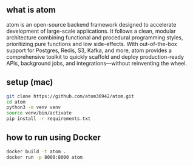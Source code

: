 ## what is atom
atom is an open-source backend framework designed to accelerate development of large-scale applications. It follows a clean, modular architecture combining functional and procedural programming styles, prioritizing pure functions and low side-effects. With out-of-the-box support for Postgres, Redis, S3, Kafka, and more, atom provides a comprehensive toolkit to quickly scaffold and deploy production-ready APIs, background jobs, and integrations—without reinventing the wheel.

## setup (mac)
```bash
git clone https://github.com/atom36942/atom.git
cd atom
python3 -m venv venv
source venv/bin/activate
pip install -r requirements.txt
```

## how to run using Docker
```bash
docker build -t atom .
docker run -p 8000:8000 atom
```